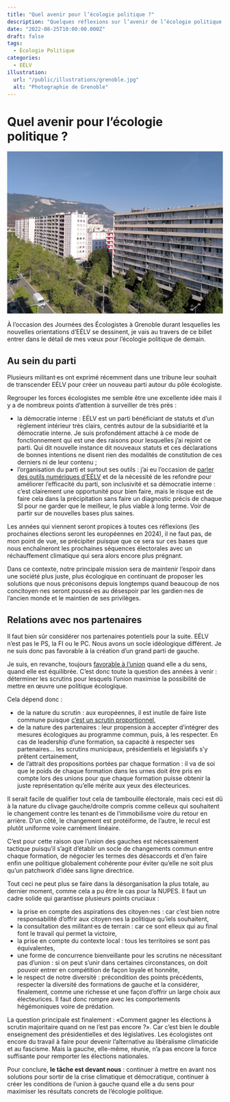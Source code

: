 ```yaml
---
title: "Quel avenir pour l’écologie politique ?"
description: "Quelques réflexions sur l’avenir de l’écologie politique et les prochaines échéances."
date: "2022-08-25T10:00:00.000Z"
draft: false
tags:
  - Écologie Politique
categories:
  - EÉLV
illustration:
  url: "/public/illustrations/grenoble.jpg"
  alt: "Photographie de Grenoble"
---
```


# Quel avenir pour l’écologie politique ?

![Photographie de Grenoble](/public/illustrations/grenoble.jpg "🖼➡️")

À l’occasion des Journées des Écologistes à Grenoble durant lesquelles les nouvelles orientations d’EÉLV se dessinent, je vais au travers de ce billet entrer dans le détail de mes vœux pour l’écologie politique de demain.

## Au sein du parti

Plusieurs militant·es ont exprimé récemment dans une tribune leur souhait de transcender EÉLV pour créer un nouveau parti autour du pôle écologiste.

Regrouper les forces écologistes me semble être une excellente idée mais il y a de nombreux points d’attention à surveiller de très près :

- la démocratie interne : EÉLV est un parti bénéficiant de statuts et d’un règlement intérieur très clairs, centrés autour de la subsidiarité et la démocratie interne. Je suis profondément attaché à ce mode de fonctionnement qui est une des raisons pour lesquelles j’ai rejoint ce parti. Qui dit nouvelle instance dit nouveaux statuts et ces déclarations de bonnes intentions ne disent rien des modalités de constitution de ces derniers ni de leur contenu ;
- l’organisation du parti et surtout ses outils : j’ai eu l’occasion de [parler des outils numériques d’EÉLV](./quels-outils-numeriques-pour-eelv) et de la nécessité de les refondre pour améliorer l’efficacité du parti, son inclusivité et sa démocratie interne : c’est clairement une opportunité pour bien faire, mais le risque est de faire cela dans la précipitation sans faire un diagnostic précis de chaque SI pour ne garder que le meilleur, le plus viable à long terme. Voir de partir sur de nouvelles bases plus saines.

Les années qui viennent seront propices à toutes ces réflexions (les prochaines élections seront les européennes en 2024), il ne faut pas, de mon point de vue, se précipiter puisque que ce sera sur ces bases que nous enchaîneront les prochaines séquences électorales avec un réchauffement climatique qui sera alors encore plus prégnant.

Dans ce contexte, notre principale mission sera de maintenir l’espoir dans une société plus juste, plus écologique en continuant de proposer les solutions que nous préconisons depuis longtemps quand beaucoup de nos concitoyen·nes seront poussé·es au désespoir par les gardien·nes de l’ancien monde et le maintien de ses privilèges.

## Relations avec nos partenaires

Il faut bien sûr considérer nos partenaires potentiels pour la suite. EÉLV n’est pas le PS, la FI ou le PC. Nous avons un socle idéologique différent. Je ne suis donc pas favorable à la création d’un grand parti de gauche.

Je suis, en revanche, toujours [favorable à l’union](./l-union-pour-quoi-faire) quand elle a du sens, quand elle est équilibrée. C’est donc toute la question des années à venir : déterminer les scrutins pour lesquels l’union maximise la possibilité de mettre en œuvre une politique écologique.

Cela dépend donc :

- de la nature du scrutin : aux européennes, il est inutile de faire liste commune puisque [c’est un scrutin proportionnel](https://fr.wikipedia.org/wiki/%C3%89lections_du_Parlement_europ%C3%A9en),
- de la nature des partenaires : leur propension à accepter d’intégrer des mesures écologiques au programme commun, puis, à les respecter. En cas de leadership d’une formation, sa capacité à respecter ses partenaires… les scrutins municipaux, présidentiels et législatifs s’y prêtent certainement,
- de l’attrait des propositions portées par chaque formation : il va de soi que le poids de chaque formation dans les urnes doit être pris en compte lors des unions pour que chaque formation puisse obtenir la juste représentation qu’elle mérite aux yeux des électeurices.

Il serait facile de qualifier tout cela de tambouille électorale, mais ceci est dû à la nature du clivage gauche/droite compris comme celleux qui souhaitent le changement contre les tenant·es de l’immobilisme voire du retour en arrière. D’un côté, le changement est protéiforme, de l’autre, le recul est plutôt uniforme voire carrément linéaire.

C’est pour cette raison que l’union des gauches est nécessairement tactique puisqu’il s’agit d’établir un socle de changements commun entre chaque formation, de négocier les termes des désaccords et d’en faire enfin une politique globalement cohérente pour éviter qu’elle ne soit plus qu’un patchwork d’idée sans ligne directrice.

Tout ceci ne peut plus se faire dans la désorganisation la plus totale, au dernier moment, comme cela a pu être le cas pour la NUPES. Il faut un cadre solide qui garantisse plusieurs points cruciaux :

- la prise en compte des aspirations des citoyen·nes : car c’est bien notre responsabilité d’offrir aux citoyen·nes la politique qu’iels souhaitent,
- la consultation des militant·es de terrain : car ce sont elleux qui au final font le travail qui permet la victoire,
- la prise en compte du contexte local : tous les territoires se sont pas équivalentes,
- une forme de concurrence bienveillante pour les scrutins ne nécessitant pas d’union : si on peut s’unir dans certaines circonstances, on doit pouvoir entrer en compétition de façon loyale et honnête,
- le respect de notre diversité : précondition des points précédents, respecter la diversité des formations de gauche et la considérer, finalement, comme une richesse et une façon d’offrir un large choix aux électeurices. Il faut donc rompre avec les comportements hégémoniques voire de prédation.

La question principale est finalement : «Comment gagner les élections à scrutin majoritaire quand on ne l’est pas encore ?». Car c’est bien le double enseignement des présidentielles et des législatives. Les écologistes ont encore du travail à faire pour devenir l’alternative au libéralisme climaticide et au fascisme. Mais la gauche, elle-même, réunie, n’a pas encore la force suffisante pour remporter les élections nationales.

Pour conclure, **le tâche est devant nous** : continuer à mettre en avant nos solutions pour sortir de la crise climatique et démocratique, continuer à créer les conditions de l’union à gauche quand elle a du sens pour maximiser les résultats concrets de l’écologie politique.
